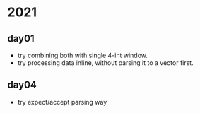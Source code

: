 # 2021

## day01

* try combining both with single 4-int window.
* try processing data inline, without parsing it to a vector<int> first.

## day04

* try expect/accept parsing way
